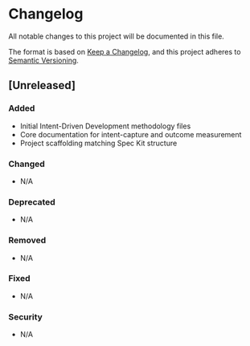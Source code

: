 # Changelog

All notable changes to this project will be documented in this file.

The format is based on [Keep a Changelog](https://keepachangelog.com/en/1.0.0/),
and this project adheres to [Semantic Versioning](https://semver.org/spec/v2.0.0.html).

## [Unreleased]

### Added
- Initial Intent-Driven Development methodology files
- Core documentation for intent-capture and outcome measurement
- Project scaffolding matching Spec Kit structure

### Changed
- N/A

### Deprecated
- N/A

### Removed
- N/A

### Fixed
- N/A

### Security
- N/A